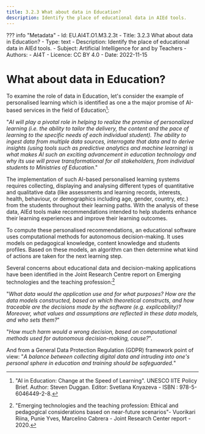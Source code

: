 ```yaml
---
title: 3.2.3 What about data in Education?
description: Identify the place of educational data in AIEd tools.
---
```

??? info "Metadata"
    - Id: EU.AI4T.O1.M3.2.3t
    - Title: 3.2.3 What about data in Education?
    - Type: text
    - Description: Identify the place of educational data in AIEd tools.
    - Subject: Artificial Intelligence for and by Teachers
    - Authors:
        - AI4T 
    - Licence: CC BY 4.0
    - Date: 2022-11-15

# What about data in Education?
To examine the role of data in Education, let's consider the example of personalised learning which is identified as one a the major promise of AI-based services in the field of Education[^1]:

"*AI will play a pivotal role in helping to realize the promise of personalized learning (i.e. the ability to tailor the delivery, the content and the pace of learning to the specific needs of each individual student). The ability to ingest data from multiple data sources, interrogate that data and to derive insights (using tools such as predictive analytics and machine learning) is what makes AI such an exciting advancement in education technology and why its use will prove transformational for all stakeholders, from individual students to Ministries of Education*."

The implementation of such AI-based personalised learning systems requires collecting, displaying and analysing different types of quantitative and qualitative data (like assessments and learning records, interests, health, behaviour, or demographics including age, gender, country, etc.) from the students throughout their learning paths. With the analysis of these data, AIEd tools make recommendations intended to help students enhance their learning experiences and improve their learning outcomes.

To compute these personalised recommendations, an educational software uses computational methods for autonomous decision-making. It uses models on pedagogical knowledge, content knowledge and students profiles. Based on these models, an algorithm can then determine what kind of actions are taken for the next learning step.

Several concerns about educational data and decision-making applications have been identified in the Joint Research Centre report on Emerging technologies and the teaching profession:[^2]

"*What data would the application use and for what purposes? How are the data models constructed, based on which theoretical constructs, and how traceable are the decisions made by the software (e.g. explicability)? Moreover, what values and assumptions are reflected in these data models, and who sets them?*"

"*How much harm would a wrong decision, based on computational methods used for autonomous decision-making, cause?*".

And from a General Data Protection Regulation (GDPR) framework point of view: "*A balance between collecting digital data and intruding into one's personal sphere in education and training should be safeguarded.*"

[^1]: "AI in Education: Change at the Speed of Learning". UNESCO IITE Policy Brief. Author: Steven Duggan. Editor: Svetlana Knyazeva - ISBN : 978-5-6046449-2-8.

[^2]: "Emerging technologies and the teaching profession: Ethical and pedagogical considerations based on near-future scenarios"- Vuorikari Riina, Punie Yves, Marcelino Cabrera - Joint Research Center report - 2020.
